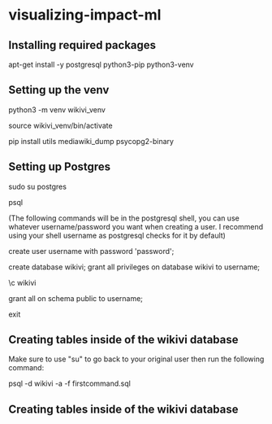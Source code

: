 # visualizing-impact-ml

## Installing required packages

apt-get install -y postgresql python3-pip python3-venv

## Setting up the venv

python3 -m venv wikivi_venv

source wikivi_venv/bin/activate

pip install utils mediawiki_dump psycopg2-binary

## Setting up Postgres

sudo su postgres

psql

(The following commands will be in the postgresql shell, you can use whatever username/password you want when creating a user. I recommend using your shell username as postgresql checks for it by default)

create user username with password 'password';

create database wikivi;
grant all privileges on database wikivi to
username;

\c wikivi

grant all on schema public to username;

exit

## Creating tables inside of the wikivi database

Make sure to use "su" to go back to your original user then run the following command:

psql -d wikivi -a -f firstcommand.sql

## Creating tables inside of the wikivi database
